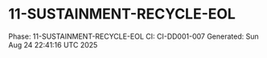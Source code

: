 # 11-SUSTAINMENT-RECYCLE-EOL
Phase: 11-SUSTAINMENT-RECYCLE-EOL
CI: CI-DD001-007
Generated: Sun Aug 24 22:41:16 UTC 2025
